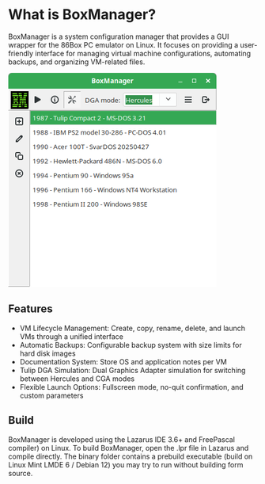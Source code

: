 What is BoxManager?
===================
BoxManager is a system configuration manager that provides a GUI wrapper for the 86Box PC emulator on Linux. It focuses on providing a user-friendly interface for managing virtual machine configurations, automating backups, and organizing VM-related files.

![alt text](https://github.com/sharkbyte16/BoxManager/blob/main/images/Screenshot%20BoxManager.png?raw=true)

Features
--------

- VM Lifecycle Management: Create, copy, rename, delete, and launch VMs through a unified interface
- Automatic Backups: Configurable backup system with size limits for hard disk images
- Documentation System: Store OS and application notes per VM
- Tulip DGA Simulation: Dual Graphics Adapter simulation for switching between Hercules and CGA modes
- Flexible Launch Options: Fullscreen mode, no-quit confirmation, and custom parameters

Build
-----
BoxManager is developed using the Lazarus IDE 3.6+ and FreePascal compiler) on Linux. To build BoxManager,  open the .lpr file in Lazarus and compile directly. The binary folder contains a prebuild executable (build on Linux Mint LMDE 6 / Debian 12) you may try to run without building form source.
